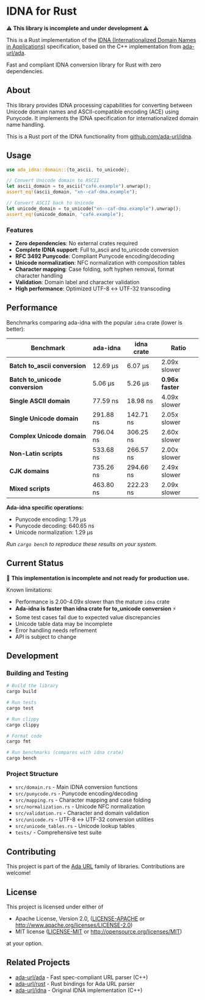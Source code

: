 # IDNA for Rust

**⚠️ This library is incomplete and under development ⚠️**

This is a Rust implementation of the [IDNA (Internationalized Domain Names in Applications)](https://github.com/ada-url/idna) specification, based on the C++ implementation from [ada-url/ada](https://github.com/ada-url/ada).

Fast and compliant IDNA conversion library for Rust with zero dependencies.

## About

This library provides IDNA processing capabilities for converting between Unicode domain names and ASCII-compatible encoding (ACE) using Punycode. It implements the IDNA specification for internationalized domain name handling.

This is a Rust port of the IDNA functionality from [github.com/ada-url/idna](https://github.com/ada-url/idna).

## Usage

```rust
use ada_idna::domain::{to_ascii, to_unicode};

// Convert Unicode domain to ASCII
let ascii_domain = to_ascii("café.example").unwrap();
assert_eq!(ascii_domain, "xn--caf-dma.example");

// Convert ASCII back to Unicode
let unicode_domain = to_unicode("xn--caf-dma.example").unwrap();
assert_eq!(unicode_domain, "café.example");
```

### Features

- **Zero dependencies**: No external crates required
- **Complete IDNA support**: Full to_ascii and to_unicode conversion
- **RFC 3492 Punycode**: Compliant Punycode encoding/decoding
- **Unicode normalization**: NFC normalization with composition tables
- **Character mapping**: Case folding, soft hyphen removal, format character handling
- **Validation**: Domain label and character validation
- **High performance**: Optimized UTF-8 ↔ UTF-32 transcoding

## Performance

Benchmarks comparing ada-idna with the popular `idna` crate (lower is better):

| Benchmark | ada-idna | idna crate | Ratio |
|-----------|----------|------------|-------|
| **Batch to_ascii conversion** | 12.69 µs | 6.07 µs | 2.09x slower |
| **Batch to_unicode conversion** | 5.06 µs | 5.26 µs | **0.96x faster** |
| **Single ASCII domain** | 77.59 ns | 18.98 ns | 4.09x slower |
| **Single Unicode domain** | 291.88 ns | 142.71 ns | 2.05x slower |
| **Complex Unicode domain** | 796.04 ns | 306.25 ns | 2.60x slower |
| **Non-Latin scripts** | 533.68 ns | 266.57 ns | 2.00x slower |
| **CJK domains** | 735.26 ns | 294.66 ns | 2.49x slower |
| **Mixed scripts** | 463.80 ns | 222.23 ns | 2.09x slower |

**Ada-idna specific operations:**
- Punycode encoding: 1.79 µs
- Punycode decoding: 640.65 ns
- Unicode normalization: 1.29 µs

*Run `cargo bench` to reproduce these results on your system.*

## Current Status

🚧 **This implementation is incomplete and not ready for production use.** 

Known limitations:
- Performance is 2.00-4.09x slower than the mature `idna` crate
- **Ada-idna is faster than idna crate for to_unicode conversion** ⚡
- Some test cases fail due to expected value discrepancies
- Unicode table data may be incomplete
- Error handling needs refinement
- API is subject to change

## Development

### Building and Testing

```bash
# Build the library
cargo build

# Run tests
cargo test

# Run clippy
cargo clippy

# Format code
cargo fmt

# Run benchmarks (compares with idna crate)
cargo bench
```

### Project Structure

- `src/domain.rs` - Main IDNA conversion functions
- `src/punycode.rs` - Punycode encoding/decoding
- `src/mapping.rs` - Character mapping and case folding
- `src/normalization.rs` - Unicode NFC normalization
- `src/validation.rs` - Character and domain validation
- `src/unicode.rs` - UTF-8 ↔ UTF-32 conversion utilities
- `src/unicode_tables.rs` - Unicode lookup tables
- `tests/` - Comprehensive test suite

## Contributing

This project is part of the [Ada URL](https://github.com/ada-url) family of libraries. Contributions are welcome!

## License

This project is licensed under either of

 * Apache License, Version 2.0, ([LICENSE-APACHE](LICENSE-APACHE) or http://www.apache.org/licenses/LICENSE-2.0)
 * MIT license ([LICENSE-MIT](LICENSE-MIT) or http://opensource.org/licenses/MIT)

at your option.

## Related Projects

- [ada-url/ada](https://github.com/ada-url/ada) - Fast spec-compliant URL parser (C++)
- [ada-url/rust](https://github.com/ada-url/rust) - Rust bindings for Ada URL parser
- [ada-url/idna](https://github.com/ada-url/idna) - Original IDNA implementation (C++)